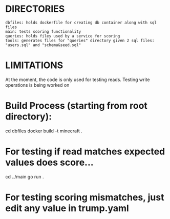 # DIRECTORIES
    dbfiles: holds dockerfile for creating db container along with sql files
    main: tests scoring functionality
    queries: holds files used by a service for scoring
    tools: generates files for "queries" directory given 2 sql files: "users.sql" and "schema&seed.sql"

# LIMITATIONS

At the moment, the code is only used for testing reads. Testing write operations is being worked on

# Build Process (starting from root directory):
cd dbfiles
docker build -t minecraft .

# For testing if read matches expected values does score...
cd ../main
go run .

# For testing scoring mismatches, just edit any value in trump.yaml